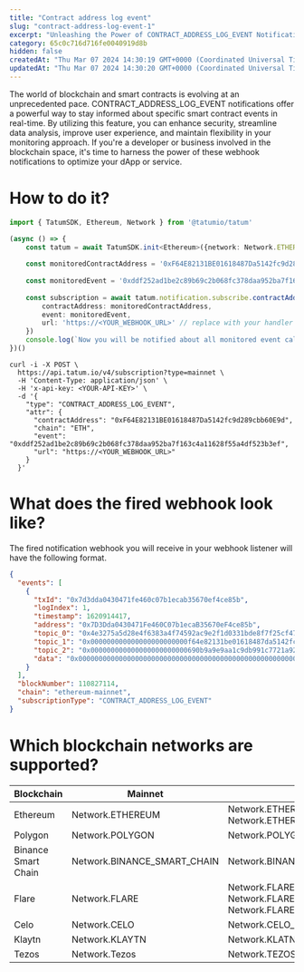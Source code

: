 ```yaml
---
title: "Contract address log event"
slug: "contract-address-log-event-1"
excerpt: "Unleashing the Power of CONTRACT_ADDRESS_LOG_EVENT Notifications"
category: 65c0c716d716fe0040919d8b
hidden: false
createdAt: "Thu Mar 07 2024 14:30:19 GMT+0000 (Coordinated Universal Time)"
updatedAt: "Thu Mar 07 2024 14:30:20 GMT+0000 (Coordinated Universal Time)"
---
```

The world of blockchain and smart contracts is evolving at an unprecedented pace. CONTRACT_ADDRESS_LOG_EVENT notifications offer a powerful way to stay informed about specific smart contract events in real-time. By utilizing this feature, you can enhance security, streamline data analysis, improve user experience, and maintain flexibility in your monitoring approach. If you're a developer or business involved in the blockchain space, it's time to harness the power of these webhook notifications to optimize your dApp or service.

# How to do it?

```typescript
import { TatumSDK, Ethereum, Network } from '@tatumio/tatum'

(async () => {
    const tatum = await TatumSDK.init<Ethereum>({network: Network.ETHEREUM})
    
    const monitoredContractAddress = '0xF64E82131BE01618487Da5142fc9d289cbb60E9d'
    
    const monitoredEvent = '0xddf252ad1be2c89b69c2b068fc378daa952ba7f163c4a11628f55a4df523b3ef'
    
    const subscription = await tatum.notification.subscribe.contractAddressLogEvent({
        contractAddress: monitoredContractAddress,
        event: monitoredEvent,
        url: 'https://<YOUR_WEBHOOK_URL>' // replace with your handler URL
    })
    console.log(`Now you will be notified about all monitored event calls on ${monitoredContractAddress}`)
})()
```
```curl curl
curl -i -X POST \
  https://api.tatum.io/v4/subscription?type=mainnet \
  -H 'Content-Type: application/json' \
  -H 'x-api-key: <YOUR-API-KEY>' \
  -d '{
    "type": "CONTRACT_ADDRESS_LOG_EVENT",
    "attr": {
      "contractAddress": "0xF64E82131BE01618487Da5142fc9d289cbb60E9d",
      "chain": "ETH",
      "event": "0xddf252ad1be2c89b69c2b068fc378daa952ba7f163c4a11628f55a4df523b3ef",
      "url": "https://<YOUR_WEBHOOK_URL>"
    }
  }'
```

# What does the fired webhook look like?

The fired notification webhook you will receive in your webhook listener will have the following format.

```json
{
  "events": [
    {
      "txId": "0x7d3dda0430471fe460c07b1ecab35670ef4ce85b",
      "logIndex": 1,
      "timestamp": 1620914417,
      "address": "0x7D3Dda0430471Fe460C07b1ecaB35670eF4ce85b",
      "topic_0": "0x4e3275a5d28e4f6383a4f74592ac9e2f1d0331bde8f7f25cf47d4b15323a47b8",
      "topic_1": "0x000000000000000000000000f64e82131be01618487da5142fc9d289cbb60e9d",
      "topic_2": "0x000000000000000000000000690b9a9e9aa1c9db991c7721a92d351db4fac990",
      "data": "0x0000000000000000000000000000000000000000000000000000000000000064"
    }
  ],
  "blockNumber": 110827114,
  "chain": "ethereum-mainnet",
  "subscriptionType": "CONTRACT_ADDRESS_LOG_EVENT"
}
```

# Which blockchain networks are supported?

| Blockchain          | Mainnet                       | Testnet                                                              |
| ------------------- | ----------------------------- | -------------------------------------------------------------------- |
| Ethereum            | Network.ETHEREUM              | Network.ETHEREUM_SEPOLIA, Network.ETHEREUM_HOLESKY                   |
| Polygon             | Network.POLYGON               | Network.POLYGON_MUMBAI                                               |
| Binance Smart Chain | Network.BINANCE\_SMART\_CHAIN | Network.BINANCE_SMART_CHAIN_TESTNET                                  |
| Flare               | Network.FLARE                 | Network.FLARE_COSTON, Network.FLARE_COSTON_2, Network.FLARE_SONGBIRD |
| Celo                | Network.CELO                  | Network.CELO_ALFAJORES                                               |
| Klaytn              | Network.KLAYTN                | Network.KLATN_BAOBAB                                                 |
| Tezos               | Network.Tezos                 | Network.TEZOS_TESTNET                                                |
